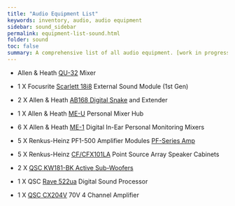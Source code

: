 ```yaml
---
title: "Audio Equipment List"
keywords: inventory, audio, audio equipment
sidebar: sound_sidebar
permalink: equipment-list-sound.html
folder: sound
toc: false
summary: A comprehensive list of all audio equipment. [work in progress]
---
```


- Allen & Heath [QU-32](http://www.allen-heath.com/media/Qu-Mixer-Reference-Guide-AP9372_9.pdf) Mixer
- 1 X Focusrite [Scarlett 18i8](https://us.focusrite.com/downloads?product=Scarlett+18i8+first+gen) External Sound Module (1st Gen)
- 2 X Allen & Heath [AB168 Digital Snake](http://www.allen-heath.com/media/AB168-Guide-AP9588_1.pdf) and Extender
- 1 X Allen & Heath [ME-U](http://www.allen-heath.com/media/ME-U-User-Guide-AP9209_2.pdf) Personal Mixer Hub
- 6 X Allen & Heath [ME-1](http://www.allen-heath.com/media/ME-1+User+Guide+AP8997_2.pdf) Digital In-Ear Personal Monitoring Mixers

- 5 X Renkus-Heinz PF1-500 Amplifier Modules [PF-Series Amp](https://www.renkus-heinz.com/product.aspx?productid=121)
- 5 X Renkus-Heinz [CF/CFX101LA](https://www.renkus-heinz.com/upload/cfcfx101-mpsa-brochure-1.pdf) Point Source Array Speaker Cabinets
- 2 X [QSC KW181-BK Active Sub-Woofers](https://www.qsc.com/live-sound/products/loudspeakers/powered-subwoofers/kw181/)
- 1 X QSC [Rave 522ua](https://github.com/NewValleyChurch/Infrastructure-docs/blob/master/Worship-Ministries/Sound/Audio%20Hardware/DSP-Wiring-Diagram.md) Digital Sound Processor
- 1 X [QSC CX204V](https://www.qsc.com/resource-files/productresources/amp/cx/q_amp_cx_userguide.pdf) 70V 4 Channel Amplifier
